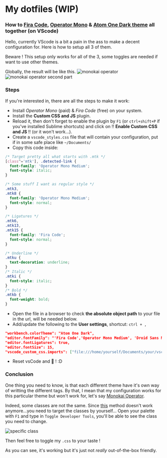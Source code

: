 # My dotfiles (WIP)

### How to [Fira Code](https://github.com/tonsky/FiraCode), [Operator Mono](https://www.typography.com/blog/introducing-operator) & [Atom One Dark theme](https://marketplace.visualstudio.com/items?itemName=akamud.vscode-theme-onedark) all together (on VScode)

Hello, currently VScode is a bit a pain in the ass to make a decent
 configuration for. Here is how to setup all 3 of them.

Beware ! This setup only works for all of the 3, some toggles are needed if
  want to use other themes.

Globally, the result will be like this.
![monokai operator](https://i.imgur.com/gxgwhQV.png)
![monokai operator second part](https://i.imgur.com/o5ujssa.png)

### Steps

If you're interested in, there are all the steps to make it work:
- Install _Operator Mono_ (paid) & _Fira Code_ (free) on your system.
- Install the **Custom CSS and JS** plugin.
- Reload it, then don't forget to enable the plugin by `F1` (or `ctrl+shift+P` if you've
  installed Sublime shortcuts) and click on !! **Enable Custom CSS and JS** !! (or it
  won't work...).
- Create a `vscode_styles.css` file that will contain your configuration, put if in some
  safe place like `~/Documents/`
- Copy this code inside:
```css
/* Target pretty all what starts with .mtk */
[class^='mtk'], .detected-link {
  font-family: 'Operator Mono Medium';
  font-style: italic;
}

/* Some stuff I want as regular style */
.mtk3,
.mtk8 {
  font-family: 'Operator Mono Medium';
  font-style: normal;
}

/* Ligatures */
.mtk6,
.mtk13,
.mtk15 {
  font-family: 'Fira Code';
  font-style: normal;
}

/* Underline */
.mtku {
  text-decoration: underline;
}
/* Italic */
.mtki {
  font-style: italic;
}
/* Bold */
.mtkb {
  font-weight: bold;
}

```
- Open the file in a browser to check **the absolute object path** to your file in the
  url, will be needed below.
- Add/update the following to the **User settings**, shortcut: `ctrl + ,`
```json
"workbench.colorTheme": "Atom One Dark",
"editor.fontFamily": "'Fira Code','Operator Mono Medium', 'Droid Sans Mono', 'monospace', monospace, 'Droid Sans Fallback'",
"editor.fontLigatures": true,
"editor.fontSize": 15,
"vscode_custom_css.imports": ["file:///home/yourself/Documents/your/vscode_styles.css"],
```
- Reset vsCode and :tada: ! :D

### Conclusion

One thing you need to know, is that each different theme have it's own way of writting
  the different tags. By that, I mean that my configuration works for this particular
  theme but won't work for, let's say [Monokai Operator](https://marketplace.visualstudio.com/items?itemName=markfknight.monokai-operator-theme).

  Indeed, some classes are not the same. Since [this](https://medium.com/@zamamohammed/multiple-fonts-alternative-to-operator-mono-in-vscode-7745b52120a0) method doesn't work anymore...you need to target the classes by
  yourself... Open your palette with `F1` and type in `Toggle Developer Tools`, you'll
  be able to see the class you need to change.

![specific class](https://i.imgur.com/46DMVvw.png)

Then feel free to toggle my `.css` to your taste !

As you can see, it's working but it's just not _really_ out-of-the-box friendly.